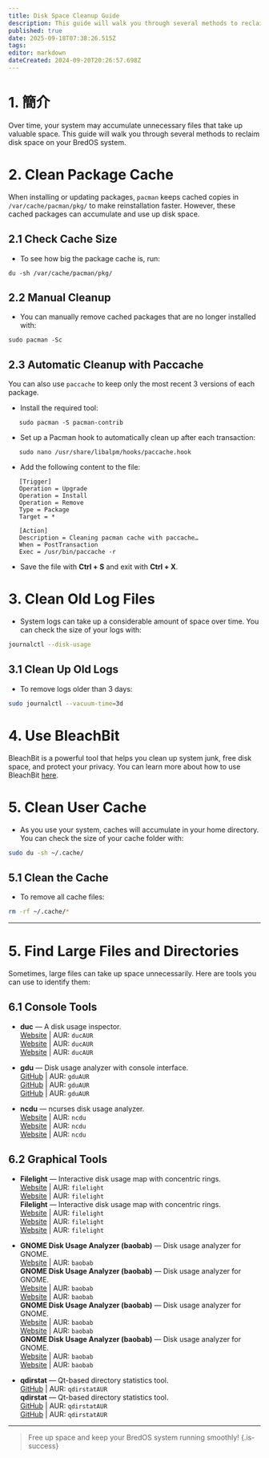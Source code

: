 ```yaml
---
title: Disk Space Cleanup Guide
description: This guide will walk you through several methods to reclaim disk space on your BredOS system.
published: true
date: 2025-09-18T07:38:26.515Z
tags:
editor: markdown
dateCreated: 2024-09-20T20:26:57.698Z
---
```


# 1. 簡介

Over time, your system may accumulate unnecessary files that take up valuable space. This guide will walk you through several methods to reclaim disk space on your BredOS system.

# 2. Clean Package Cache

When installing or updating packages, `pacman` keeps cached copies in `/var/cache/pacman/pkg/` to make reinstallation faster. However, these cached packages can accumulate and use up disk space.

## 2.1 Check Cache Size

- To see how big the package cache is, run:

```
du -sh /var/cache/pacman/pkg/
```

## 2.2 Manual Cleanup

- You can manually remove cached packages that are no longer installed with:

```
sudo pacman -Sc
```

## 2.3 Automatic Cleanup with Paccache

You can also use `paccache` to keep only the most recent 3 versions of each package.

- Install the required tool:

```
   sudo pacman -S pacman-contrib
```

- Set up a Pacman hook to automatically clean up after each transaction:

```
   sudo nano /usr/share/libalpm/hooks/paccache.hook
```

- Add the following content to the file:

```
   [Trigger]
   Operation = Upgrade
   Operation = Install
   Operation = Remove
   Type = Package
   Target = *

   [Action]
   Description = Cleaning pacman cache with paccache…
   When = PostTransaction
   Exec = /usr/bin/paccache -r
```

- Save the file with **Ctrl + S** and exit with **Ctrl + X**.

# 3. Clean Old Log Files

- System logs can take up a considerable amount of space over time. You can check the size of your logs with:

```bash
journalctl --disk-usage
```

## 3.1 Clean Up Old Logs

- To remove logs older than 3 days:

```bash
sudo journalctl --vacuum-time=3d
```

# 4. Use BleachBit

BleachBit is a powerful tool that helps you clean up system junk, free disk space, and protect your privacy. You can learn more about how to use BleachBit [here](https://www.bleachbit.org/).

# 5. Clean User Cache

- As you use your system, caches will accumulate in your home directory. You can check the size of your cache folder with:

```bash
sudo du -sh ~/.cache/
```

## 5.1 Clean the Cache

- To remove all cache files:

```bash
rm -rf ~/.cache/*
```

---

# 5. Find Large Files and Directories

Sometimes, large files can take up space unnecessarily. Here are tools you can use to identify them:

## 6.1 Console Tools

- **duc** — A disk usage inspector.\
  [Website](https://duc.zevv.nl) | AUR: `ducAUR`\
  [Website](https://duc.zevv.nl) | AUR: `ducAUR`\
  [Website](https://duc.zevv.nl) | AUR: `ducAUR`

- **gdu** — Disk usage analyzer with console interface.\
  [GitHub](https://github.com/dundee/gdu) | AUR: `gduAUR`\
  [GitHub](https://github.com/dundee/gdu) | AUR: `gduAUR`\
  [GitHub](https://github.com/dundee/gdu) | AUR: `gduAUR`

- **ncdu** — ncurses disk usage analyzer.\
  [Website](https://dev.yorhel.nl/ncdu) | AUR: `ncdu`\
  [Website](https://dev.yorhel.nl/ncdu) | AUR: `ncdu`\
  [Website](https://dev.yorhel.nl/ncdu) | AUR: `ncdu`

## 6.2 Graphical Tools

- **Filelight** — Interactive disk usage map with concentric rings.\
  [Website](https://apps.kde.org/filelight) | AUR: `filelight`\
  [Website](https://apps.kde.org/filelight) | AUR: `filelight`\
  **Filelight** — Interactive disk usage map with concentric rings.\
  [Website](https://apps.kde.org/filelight) | AUR: `filelight`\
  [Website](https://apps.kde.org/filelight) | AUR: `filelight`\
  [Website](https://apps.kde.org/filelight) | AUR: `filelight`

- **GNOME Disk Usage Analyzer (baobab)** — Disk usage analyzer for GNOME.\
  [Website](https://wiki.gnome.org/Apps/DiskUsageAnalyzer) | AUR: `baobab`\
  **GNOME Disk Usage Analyzer (baobab)** — Disk usage analyzer for GNOME.\
  [Website](https://wiki.gnome.org/Apps/DiskUsageAnalyzer) | AUR: `baobab`\
  [Website](https://wiki.gnome.org/Apps/DiskUsageAnalyzer) | AUR: `baobab`\
  **GNOME Disk Usage Analyzer (baobab)** — Disk usage analyzer for GNOME.\
  [Website](https://wiki.gnome.org/Apps/DiskUsageAnalyzer) | AUR: `baobab`\
  [Website](https://wiki.gnome.org/Apps/DiskUsageAnalyzer) | AUR: `baobab`\
  **GNOME Disk Usage Analyzer (baobab)** — Disk usage analyzer for GNOME.\
  [Website](https://wiki.gnome.org/Apps/DiskUsageAnalyzer) | AUR: `baobab`\
  [Website](https://wiki.gnome.org/Apps/DiskUsageAnalyzer) | AUR: `baobab`

- **qdirstat** — Qt-based directory statistics tool.\
  [GitHub](https://github.com/shundhammer/qdirstat) | AUR: `qdirstatAUR`\
  **qdirstat** — Qt-based directory statistics tool.\
  [GitHub](https://github.com/shundhammer/qdirstat) | AUR: `qdirstatAUR`\
  [GitHub](https://github.com/shundhammer/qdirstat) | AUR: `qdirstatAUR`

---

> Free up space and keep your BredOS system running smoothly!
> {.is-success}

